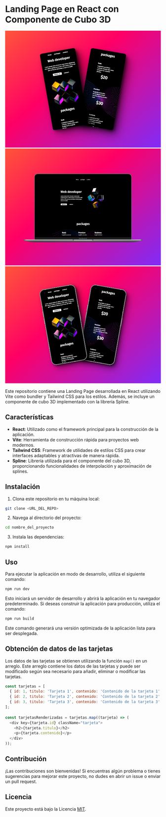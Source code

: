 # Landing Page en React con Componente de Cubo 3D

![card](public/img/card.png)
![mack](public/img/mack.png)
![celular](public/img/celular.png)



Este repositorio contiene una Landing Page desarrollada en React utilizando Vite como bundler y Tailwind CSS para los estilos. Además, se incluye un componente de cubo 3D implementado con la librería Spline.

## Características

- **React**: Utilizado como el framework principal para la construcción de la aplicación.
- **Vite**: Herramienta de construcción rápida para proyectos web modernos.
- **Tailwind CSS**: Framework de utilidades de estilos CSS para crear interfaces adaptables y atractivas de manera rápida.
- **Spline**: Librería utilizada para el componente del cubo 3D, proporcionando funcionalidades de interpolación y aproximación de splines.

## Instalación

1. Clona este repositorio en tu máquina local:

```bash
git clone <URL_DEL_REPO>
```

2. Navega al directorio del proyecto:

```bash
cd nombre_del_proyecto
```

3. Instala las dependencias:

```bash
npm install
```

## Uso

Para ejecutar la aplicación en modo de desarrollo, utiliza el siguiente comando:

```bash
npm run dev
```

Esto iniciará un servidor de desarrollo y abrirá la aplicación en tu navegador predeterminado. Si deseas construir la aplicación para producción, utiliza el comando:

```bash
npm run build
```

Este comando generará una versión optimizada de la aplicación lista para ser desplegada.

## Obtención de datos de las tarjetas

Los datos de las tarjetas se obtienen utilizando la función `map()` en un arreglo. Este arreglo contiene los datos de las tarjetas y puede ser modificado según sea necesario para añadir, eliminar o modificar las tarjetas.

```javascript
const tarjetas = [
  { id: 1, titulo: 'Tarjeta 1', contenido: 'Contenido de la tarjeta 1' },
  { id: 2, titulo: 'Tarjeta 2', contenido: 'Contenido de la tarjeta 2' },
  { id: 3, titulo: 'Tarjeta 3', contenido: 'Contenido de la tarjeta 3' },
];

const tarjetasRenderizadas = tarjetas.map((tarjeta) => (
  <div key={tarjeta.id} className="tarjeta">
    <h2>{tarjeta.titulo}</h2>
    <p>{tarjeta.contenido}</p>
  </div>
));
```

## Contribución

¡Las contribuciones son bienvenidas! Si encuentras algún problema o tienes sugerencias para mejorar este proyecto, no dudes en abrir un issue o enviar un pull request.

## Licencia

Este proyecto está bajo la Licencia [MIT](LICENSE).
